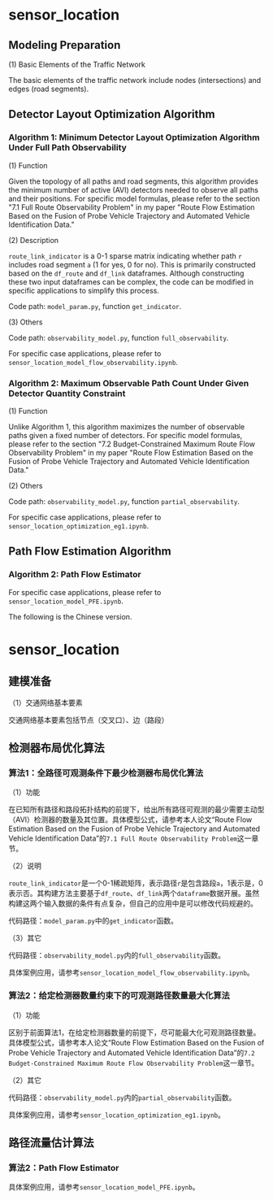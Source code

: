 # sensor_location
## Modeling Preparation

(1) Basic Elements of the Traffic Network

The basic elements of the traffic network include nodes (intersections) and edges (road segments).

## Detector Layout Optimization Algorithm

### Algorithm 1: Minimum Detector Layout Optimization Algorithm Under Full Path Observability

(1) Function

Given the topology of all paths and road segments, this algorithm provides the minimum number of active (AVI) detectors needed to observe all paths and their positions. For specific model formulas, please refer to the section "7.1 Full Route Observability Problem" in my paper "Route Flow Estimation Based on the Fusion of Probe Vehicle Trajectory and Automated Vehicle Identification Data."

(2) Description

`route_link_indicator` is a 0-1 sparse matrix indicating whether path `r` includes road segment `a` (1 for yes, 0 for no). This is primarily constructed based on the `df_route` and `df_link` dataframes. Although constructing these two input dataframes can be complex, the code can be modified in specific applications to simplify this process.

Code path: `model_param.py`, function `get_indicator`.

(3) Others

Code path: `observability_model.py`, function `full_observability`.

For specific case applications, please refer to `sensor_location_model_flow_observability.ipynb`.

### Algorithm 2: Maximum Observable Path Count Under Given Detector Quantity Constraint

(1) Function

Unlike Algorithm 1, this algorithm maximizes the number of observable paths given a fixed number of detectors. For specific model formulas, please refer to the section "7.2 Budget-Constrained Maximum Route Flow Observability Problem" in my paper "Route Flow Estimation Based on the Fusion of Probe Vehicle Trajectory and Automated Vehicle Identification Data."

(2) Others

Code path: `observability_model.py`, function `partial_observability`.

For specific case applications, please refer to `sensor_location_optimization_eg1.ipynb`.

## Path Flow Estimation Algorithm

### Algorithm 2: Path Flow Estimator

For specific case applications, please refer to `sensor_location_model_PFE.ipynb`.



The following is the Chinese version. 

# sensor_location 
## 建模准备 

（1）交通网络基本要素

交通网络基本要素包括节点（交叉口）、边（路段）

## 检测器布局优化算法

### 算法1：全路径可观测条件下最少检测器布局优化算法

（1）功能

在已知所有路径和路段拓扑结构的前提下，给出所有路径可观测的最少需要主动型（AVI）检测器的数量及其位置。具体模型公式，请参考本人论文“Route Flow Estimation Based on the Fusion of Probe Vehicle Trajectory and Automated Vehicle Identification Data”的`7.1 Full Route Observability Problem`这一章节。

（2）说明

`route_link_indicator`是一个0-1稀疏矩阵，表示路径`r`是包含路段`a`，1表示是，0表示否。其构建方法主要基于`df_route`、`df_link`两个`dataframe`数据开展。虽然构建这两个输入数据的条件有点复杂，但自己的应用中是可以修改代码规避的。

代码路径：`model_param.py`中的`get_indicator`函数。

（3）其它

代码路径：`observability_model.py`内的`full_observability`函数。

具体案例应用，请参考`sensor_location_model_flow_observability.ipynb`。

### 算法2：给定检测器数量约束下的可观测路径数量最大化算法

（1）功能

区别于前面算法1，在给定检测器数量的前提下，尽可能最大化可观测路径数量。具体模型公式，请参考本人论文“Route Flow Estimation Based on the Fusion of Probe Vehicle Trajectory and Automated Vehicle Identification Data”的`7.2 Budget-Constrained Maximum Route Flow Observability Problem`这一章节。

（2）其它

代码路径：`observability_model.py`内的`partial_observability`函数。

具体案例应用，请参考`sensor_location_optimization_eg1.ipynb`。

## 路径流量估计算法

### 算法2：Path Flow Estimator

具体案例应用，请参考`sensor_location_model_PFE.ipynb`。
